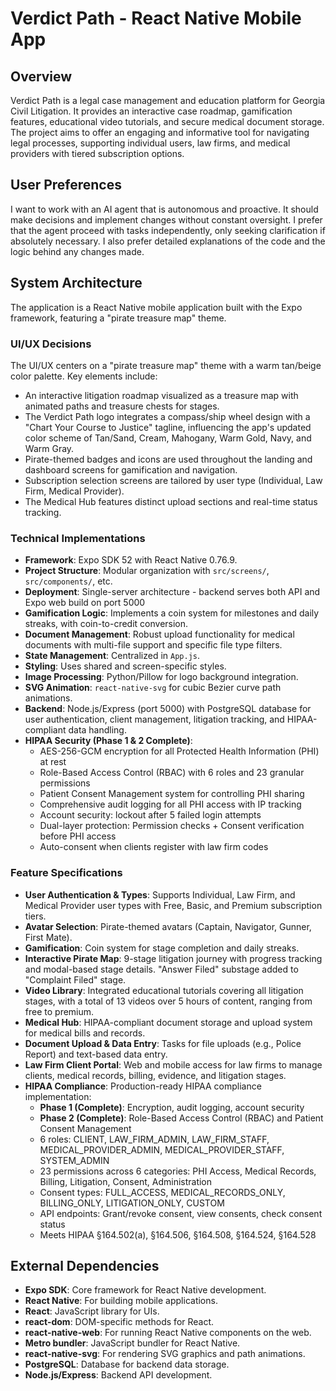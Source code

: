 # Verdict Path - React Native Mobile App

## Overview
Verdict Path is a legal case management and education platform for Georgia Civil Litigation. It provides an interactive case roadmap, gamification features, educational video tutorials, and secure medical document storage. The project aims to offer an engaging and informative tool for navigating legal processes, supporting individual users, law firms, and medical providers with tiered subscription options.

## User Preferences
I want to work with an AI agent that is autonomous and proactive. It should make decisions and implement changes without constant oversight. I prefer that the agent proceed with tasks independently, only seeking clarification if absolutely necessary. I also prefer detailed explanations of the code and the logic behind any changes made.

## System Architecture
The application is a React Native mobile application built with the Expo framework, featuring a "pirate treasure map" theme.

### UI/UX Decisions
The UI/UX centers on a "pirate treasure map" theme with a warm tan/beige color palette. Key elements include:
- An interactive litigation roadmap visualized as a treasure map with animated paths and treasure chests for stages.
- The Verdict Path logo integrates a compass/ship wheel design with a "Chart Your Course to Justice" tagline, influencing the app's updated color scheme of Tan/Sand, Cream, Mahogany, Warm Gold, Navy, and Warm Gray.
- Pirate-themed badges and icons are used throughout the landing and dashboard screens for gamification and navigation.
- Subscription selection screens are tailored by user type (Individual, Law Firm, Medical Provider).
- The Medical Hub features distinct upload sections and real-time status tracking.

### Technical Implementations
- **Framework**: Expo SDK 52 with React Native 0.76.9.
- **Project Structure**: Modular organization with `src/screens/`, `src/components/`, etc.
- **Deployment**: Single-server architecture - backend serves both API and Expo web build on port 5000
- **Gamification Logic**: Implements a coin system for milestones and daily streaks, with coin-to-credit conversion.
- **Document Management**: Robust upload functionality for medical documents with multi-file support and specific file type filters.
- **State Management**: Centralized in `App.js`.
- **Styling**: Uses shared and screen-specific styles.
- **Image Processing**: Python/Pillow for logo background integration.
- **SVG Animation**: `react-native-svg` for cubic Bezier curve path animations.
- **Backend**: Node.js/Express (port 5000) with PostgreSQL database for user authentication, client management, litigation tracking, and HIPAA-compliant data handling.
- **HIPAA Security (Phase 1 & 2 Complete)**:
  - AES-256-GCM encryption for all Protected Health Information (PHI) at rest
  - Role-Based Access Control (RBAC) with 6 roles and 23 granular permissions
  - Patient Consent Management system for controlling PHI sharing
  - Comprehensive audit logging for all PHI access with IP tracking
  - Account security: lockout after 5 failed login attempts
  - Dual-layer protection: Permission checks + Consent verification before PHI access
  - Auto-consent when clients register with law firm codes

### Feature Specifications
- **User Authentication & Types**: Supports Individual, Law Firm, and Medical Provider user types with Free, Basic, and Premium subscription tiers.
- **Avatar Selection**: Pirate-themed avatars (Captain, Navigator, Gunner, First Mate).
- **Gamification**: Coin system for stage completion and daily streaks.
- **Interactive Pirate Map**: 9-stage litigation journey with progress tracking and modal-based stage details. "Answer Filed" substage added to "Complaint Filed" stage.
- **Video Library**: Integrated educational tutorials covering all litigation stages, with a total of 13 videos over 5 hours of content, ranging from free to premium.
- **Medical Hub**: HIPAA-compliant document storage and upload system for medical bills and records.
- **Document Upload & Data Entry**: Tasks for file uploads (e.g., Police Report) and text-based data entry.
- **Law Firm Client Portal**: Web and mobile access for law firms to manage clients, medical records, billing, evidence, and litigation stages.
- **HIPAA Compliance**: Production-ready HIPAA compliance implementation:
  - **Phase 1 (Complete)**: Encryption, audit logging, account security
  - **Phase 2 (Complete)**: Role-Based Access Control (RBAC) and Patient Consent Management
  - 6 roles: CLIENT, LAW_FIRM_ADMIN, LAW_FIRM_STAFF, MEDICAL_PROVIDER_ADMIN, MEDICAL_PROVIDER_STAFF, SYSTEM_ADMIN
  - 23 permissions across 6 categories: PHI Access, Medical Records, Billing, Litigation, Consent, Administration
  - Consent types: FULL_ACCESS, MEDICAL_RECORDS_ONLY, BILLING_ONLY, LITIGATION_ONLY, CUSTOM
  - API endpoints: Grant/revoke consent, view consents, check consent status
  - Meets HIPAA §164.502(a), §164.506, §164.508, §164.524, §164.528

## External Dependencies
- **Expo SDK**: Core framework for React Native development.
- **React Native**: For building mobile applications.
- **React**: JavaScript library for UIs.
- **react-dom**: DOM-specific methods for React.
- **react-native-web**: For running React Native components on the web.
- **Metro bundler**: JavaScript bundler for React Native.
- **react-native-svg**: For rendering SVG graphics and path animations.
- **PostgreSQL**: Database for backend data storage.
- **Node.js/Express**: Backend API development.